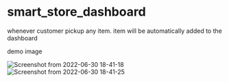 # smart_store_dashboard
whenever customer pickup any item. item will be automatically added to the dashboard


demo image

![Screenshot from 2022-06-30 18-41-18](https://user-images.githubusercontent.com/48081267/177342619-12330a07-6a81-4f12-a362-6e3359b6ee9e.png)
![Screenshot from 2022-06-30 18-41-25](https://user-images.githubusercontent.com/48081267/177342627-a0901bc8-ac13-45db-8766-5a4bfa2c3612.png)
